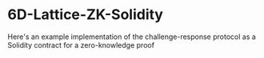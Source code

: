 # 6D-Lattice-ZK-Solidity
Here's an example implementation of the challenge-response protocol as a Solidity contract for a zero-knowledge proof
